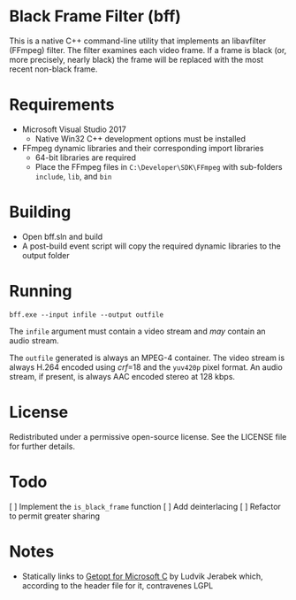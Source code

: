 # Black Frame Filter (bff)

This is a native C++ command-line utility that implements an libavfilter (FFmpeg) filter.
The filter examines each video frame. If a frame is black (or, more precisely, nearly black)
the frame will be replaced with the most recent non-black frame.


# Requirements

*	Microsoft Visual Studio 2017
	*	Native Win32 C++ development options must be installed
*	FFmpeg dynamic libraries and their corresponding import libraries
	*	64-bit libraries are required
	*	Place the FFmpeg files in `C:\Developer\SDK\FFmpeg` with sub-folders `include`, `lib`, and `bin`


# Building

*	Open bff.sln and build
*	A post-build event script will copy the required dynamic libraries to the output folder


# Running

```
bff.exe --input infile --output outfile
```

The `infile` argument must contain a video stream and _may_ contain an audio stream.

The `outfile` generated is always an MPEG-4 container. The video stream is always H.264
encoded using *crf*=18 and the `yuv420p` pixel format. An audio stream, if present, is
always AAC encoded stereo at 128 kbps.


# License

Redistributed under a permissive open-source license. See the LICENSE file for further
details.


# Todo

[ ]	Implement the `is_black_frame` function
[ ] Add deinterlacing
[ ] Refactor to permit greater sharing


# Notes

*	Statically links to [Getopt for Microsoft C](http://www.codeproject.com/KB/cpp/getopt4win.aspx)
	by Ludvik Jerabek which, according to the header file for it, contravenes LGPL

